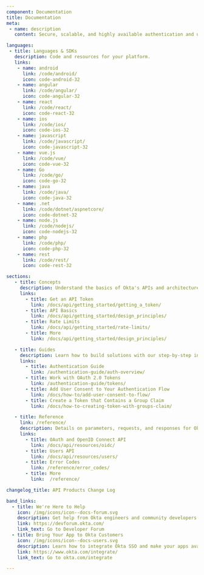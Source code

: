 ```yaml
---
component: Documentation
title: Documentation
meta:
 - name: description
   content: Secure, scalable, and highly available authentication and user management for any app.

languages:
 - title: Languages & SDKs
   description: Code and resources for your platform.
   links:
    - name: android
      link: /code/android/
      icon: code-android-32
    - name: angular
      link: /code/angular/
      icon: code-angular-32
    - name: react
      link: /code/react/
      icon: code-react-32
    - name: ios
      link: /code/ios/
      icon: code-ios-32
    - name: javascript
      link: /code/javascript/
      icon: code-javascript-32
    - name: vue.js
      link: /code/vue/
      icon: code-vue-32
    - name: Go
      link: /code/go/
      icon: code-go-32
    - name: java
      link: /code/java/
      icon: code-java-32
    - name: .net
      link: /code/dotnet/aspnetcore/
      icon: code-dotnet-32
    - name: node.js
      link: /code/nodejs/
      icon: code-nodejs-32
    - name: php
      link: /code/php/
      icon: code-php-32
    - name: rest
      link: /code/rest/
      icon: code-rest-32

sections:
   - title: Concepts
     description: Understand the basics of Okta's APIs and architecture.
     links:
       - title: Get an API Token
         link: /docs/api/getting_started/getting_a_token/
       - title: API Basics
         link: /docs/api/getting_started/design_principles/
       - title: Rate Limits
         link: /docs/api/getting_started/rate-limits/
       - title: More
         link: /docs/api/getting_started/design_principles/

   - title: Guides
     description: Learn how to build solutions with our step-by-step instructions.
     links:
       - title: Authentication Guide
         link: /authentication-guide/auth-overview/
       - title: Work with OAuth 2.0 Tokens
         link: /authentication-guide/tokens/
       - title: Add User Consent to Your Authentication Flow
         link: /docs/how-to/add-user-consent-to-flow/
       - title: Create a Token that Contains a Group Claim
         link: /docs/how-to-creating-token-with-groups-claim/

   - title: Reference
     link: /reference/
     description: Details on parameters, requests, and responses for Okta's API endpoints.
     links:
       - title: OAuth and OpenID Connect API
         link: /docs/api/resources/oidc/
       - title: Users API
         link: /docs/api/resources/users/
       - title: Error Codes
         link: /reference/error_codes/
       - title: More
         link:  /reference/

changelog_title: API Products Change Log

band_links:
  - title: We're Here to Help
    icon: /img/icons/icon--docs-forum.svg
    description: Get help from Okta engineers and community developers in our forum.
    link: https://devforum.okta.com/
    link_text: Go to Developer Forum
  - title: Bring Your App to Okta Customers
    icon: /img/icons/icon--docs-users.svg
    description: Learn how to integrate Okta SSO and make your apps available to millions of enterprise users.
    link: https://www.okta.com/integrate/
    link_text: Go to okta.com/integrate

---
```

